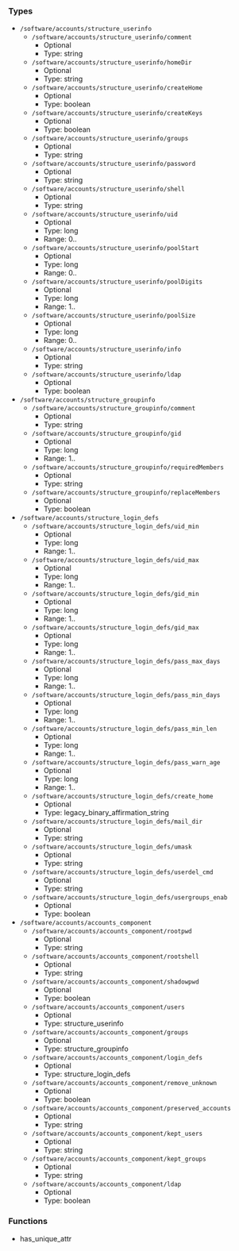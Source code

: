 
### Types

 - `/software/accounts/structure_userinfo`
    - `/software/accounts/structure_userinfo/comment`
        - Optional
        - Type: string
    - `/software/accounts/structure_userinfo/homeDir`
        - Optional
        - Type: string
    - `/software/accounts/structure_userinfo/createHome`
        - Optional
        - Type: boolean
    - `/software/accounts/structure_userinfo/createKeys`
        - Optional
        - Type: boolean
    - `/software/accounts/structure_userinfo/groups`
        - Optional
        - Type: string
    - `/software/accounts/structure_userinfo/password`
        - Optional
        - Type: string
    - `/software/accounts/structure_userinfo/shell`
        - Optional
        - Type: string
    - `/software/accounts/structure_userinfo/uid`
        - Optional
        - Type: long
        - Range: 0..
    - `/software/accounts/structure_userinfo/poolStart`
        - Optional
        - Type: long
        - Range: 0..
    - `/software/accounts/structure_userinfo/poolDigits`
        - Optional
        - Type: long
        - Range: 1..
    - `/software/accounts/structure_userinfo/poolSize`
        - Optional
        - Type: long
        - Range: 0..
    - `/software/accounts/structure_userinfo/info`
        - Optional
        - Type: string
    - `/software/accounts/structure_userinfo/ldap`
        - Optional
        - Type: boolean
 - `/software/accounts/structure_groupinfo`
    - `/software/accounts/structure_groupinfo/comment`
        - Optional
        - Type: string
    - `/software/accounts/structure_groupinfo/gid`
        - Optional
        - Type: long
        - Range: 1..
    - `/software/accounts/structure_groupinfo/requiredMembers`
        - Optional
        - Type: string
    - `/software/accounts/structure_groupinfo/replaceMembers`
        - Optional
        - Type: boolean
 - `/software/accounts/structure_login_defs`
    - `/software/accounts/structure_login_defs/uid_min`
        - Optional
        - Type: long
        - Range: 1..
    - `/software/accounts/structure_login_defs/uid_max`
        - Optional
        - Type: long
        - Range: 1..
    - `/software/accounts/structure_login_defs/gid_min`
        - Optional
        - Type: long
        - Range: 1..
    - `/software/accounts/structure_login_defs/gid_max`
        - Optional
        - Type: long
        - Range: 1..
    - `/software/accounts/structure_login_defs/pass_max_days`
        - Optional
        - Type: long
        - Range: 1..
    - `/software/accounts/structure_login_defs/pass_min_days`
        - Optional
        - Type: long
        - Range: 1..
    - `/software/accounts/structure_login_defs/pass_min_len`
        - Optional
        - Type: long
        - Range: 1..
    - `/software/accounts/structure_login_defs/pass_warn_age`
        - Optional
        - Type: long
        - Range: 1..
    - `/software/accounts/structure_login_defs/create_home`
        - Optional
        - Type: legacy_binary_affirmation_string
    - `/software/accounts/structure_login_defs/mail_dir`
        - Optional
        - Type: string
    - `/software/accounts/structure_login_defs/umask`
        - Optional
        - Type: string
    - `/software/accounts/structure_login_defs/userdel_cmd`
        - Optional
        - Type: string
    - `/software/accounts/structure_login_defs/usergroups_enab`
        - Optional
        - Type: boolean
 - `/software/accounts/accounts_component`
    - `/software/accounts/accounts_component/rootpwd`
        - Optional
        - Type: string
    - `/software/accounts/accounts_component/rootshell`
        - Optional
        - Type: string
    - `/software/accounts/accounts_component/shadowpwd`
        - Optional
        - Type: boolean
    - `/software/accounts/accounts_component/users`
        - Optional
        - Type: structure_userinfo
    - `/software/accounts/accounts_component/groups`
        - Optional
        - Type: structure_groupinfo
    - `/software/accounts/accounts_component/login_defs`
        - Optional
        - Type: structure_login_defs
    - `/software/accounts/accounts_component/remove_unknown`
        - Optional
        - Type: boolean
    - `/software/accounts/accounts_component/preserved_accounts`
        - Optional
        - Type: string
    - `/software/accounts/accounts_component/kept_users`
        - Optional
        - Type: string
    - `/software/accounts/accounts_component/kept_groups`
        - Optional
        - Type: string
    - `/software/accounts/accounts_component/ldap`
        - Optional
        - Type: boolean

### Functions

 - has_unique_attr

